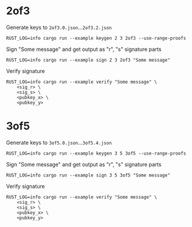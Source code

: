 # 2of3

Generate keys to `2of3.0.json`...`2of3.2.json`

```
RUST_LOG=info cargo run --example keygen 2 3 2of3 --use-range-proofs
```

Sign "Some message" and get output as "r", "s" signature parts

```
RUST_LOG=info cargo run --example sign 2 3 2of3 "Some message"
```

Verify signature

```
RUST_LOG=info cargo run --example verify "Some message" \
    <sig_r> \
    <sig_s> \
    <pubkey_x> \
    <pubkey_y>
```

# 3of5

Generate keys to `3of5.0.json`...`3of5.4.json`

```
RUST_LOG=info cargo run --example keygen 3 5 3of5 --use-range-proofs
```

Sign "Some message" and get output as "r", "s" signature parts

```
RUST_LOG=info cargo run --example sign 3 5 3of5 "Some message"
```

Verify signature

```
RUST_LOG=info cargo run --example verify "Some message" \
    <sig_r> \
    <sig_s> \
    <pubkey_x> \
    <pubkey_y>
```
